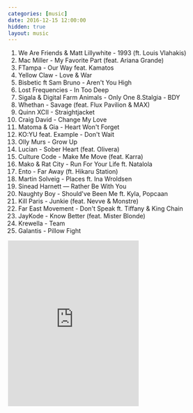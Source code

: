 ```yaml
---
categories: [music]
date: 2016-12-15 12:00:00
hidden: true
layout: music
---
```


1. We Are Friends & Matt Lillywhite - 1993 (ft. Louis Vlahakis)
2. Mac Miller - My Favorite Part (feat. Ariana Grande)
3. FTampa - Our Way feat. Kamatos
4. Yellow Claw - Love & War
5. Bisbetic ft Sam Bruno - Aren't You High
6. Lost Frequencies - In Too Deep
7. Sigala & Digital Farm Animals - Only One
8.Stalgia - BDY
9. Whethan - Savage (feat. Flux Pavilion & MAX)
10. Quinn XCII - Straightjacket
11. Craig David - Change My Love
12. Matoma & Gia - Heart Won't Forget
13. KO:YU feat. Example - Don't Wait
14. Olly Murs - Grow Up
15. Lucian - Sober Heart (feat. Olivera)
16. Culture Code - Make Me Move (feat. Karra)
17. Mako & Rat City - Run For Your Life ft. Natalola 
18. Ento - Far Away (ft. Hikaru Station)
19. Martin Solveig - Places ft. Ina Wroldsen
20. Sinead Harnett — Rather Be With You
21. Naughty Boy - Should've Been Me ft. Kyla, Popcaan
22. Kill Paris - Junkie (feat. Nevve & Monstre)
23. Far East Movement - Don't Speak ft. Tiffany & King Chain
24. JayKode - Know Better (feat. Mister Blonde)
25. Krewella - Team
26. Galantis - Pillow Fight

<div class="center">
<iframe src="https://embed.spotify.com/?uri=spotify%3Aalbum%3A45hTiiH7JpJx1P5TN6iDDG&theme=white" width="300" height="380" frameborder="0" allowtransparency="true"></iframe>
</div>